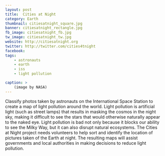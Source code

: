 ```yaml
---
layout: post
title:  Cities at Night
category: Earth
thumbnail: citiesatnight_square.jpg
banner: citiesatnight_rectangle.jpg
fb_image: citiesatnight_fb.jpg
tw_image: citiesatnight_tw.jpg
website: http://citiesatnight.org
twitter: http://twitter.com/cities4tnight
facebook: 
tags: 
    - astronauts
    - earth
    - iss
    - light pollution

caption: >
    (image by NASA)
---
```

Classify photos taken by astronauts on the International Space Station to create a map of light pollution around the world. Light pollution is artificial light (such as street lamps) that results in masking the cosmos in the night sky, making it difficult to see the stars that would otherwise naturally appear to the naked eye. Light pollution is bad not only because it blocks our ability to see the Milky Way, but it can also disrupt natural ecosystems. The Cities at Night project needs volunteers to help sort and identify the location of pictures taken of the Earth at night. The resulting maps will assist governments and local authorities in making decisions to reduce light pollution.